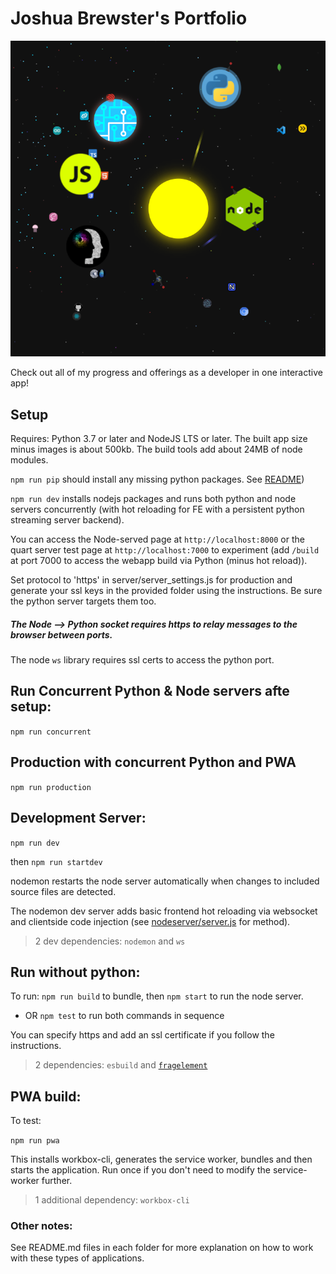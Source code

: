 # Joshua Brewster's Portfolio 

![image](src/assets/screenshots/myapp.png)

Check out all of my progress and offerings as a developer in one interactive app! 

## Setup

Requires: Python 3.7 or later and NodeJS LTS or later. The built app size minus images is about 500kb. The build tools add about 24MB of node modules.

`npm run pip` should install any missing python packages. See [README](https://github.com/moothyknight/esbuild_base_python/blob/master/python/README.md))

`npm run dev` installs nodejs packages and runs both python and node servers concurrently (with hot reloading for FE with a persistent python streaming server backend).

You can access the Node-served page at `http://localhost:8000` or the quart server test page at `http://localhost:7000` to experiment (add `/build` at port 7000 to access the webapp build via Python (minus hot reload)). 

Set protocol to 'https' in server/server_settings.js for production and generate your ssl keys in the provided folder using the instructions. Be sure the python server targets them too.

##### The Node --> Python socket requires https to relay messages to the browser between ports.

The node `ws` library requires ssl certs to access the python port.

## Run Concurrent Python & Node servers afte setup: 

`npm run concurrent`

## Production with concurrent Python and PWA

`npm run production`

## Development Server:

`npm run dev`

then `npm run startdev` 

nodemon restarts the node server automatically when changes to included source files are detected.

The nodemon dev server adds basic frontend hot reloading via websocket and clientside code injection (see [nodeserver/server.js](https://github.com/moothyknight/esbuild_base/blob/master/node_server/server.js) for method).

> 2 dev dependencies: `nodemon` and `ws`

## Run without python:

To run: `npm run build` to bundle, then `npm start` to run the node server.

* OR `npm test` to run both commands in sequence

You can specify https and add an ssl certificate if you follow the instructions.

>2 dependencies: `esbuild` and [`fragelement`](https://github.com/brainsatplay/domelement)

## PWA build:

To test:

`npm run pwa` 

This installs workbox-cli, generates the service worker, bundles and then starts the application. Run once if you don't need to modify the service-worker further.

> 1 additional dependency: `workbox-cli`

### Other notes:

See README.md files in each folder for more explanation on how to work with these types of applications.
